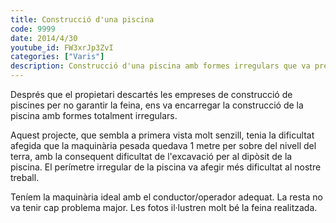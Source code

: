 ```yaml
---
title: Construcció d'una piscina
code: 9999
date: 2014/4/30
youtube_id: FW3xrJp3ZvI
categories: ["Varis"]
description: Construcció d'una piscina amb formes irregulars que va presentar desafiaments tècnics com l'excavació i la conformació del terreny, però que es va completar amb èxit amb l'ús de la maquinària i el personal adequats.
---
```


Després que el propietari descartés les empreses de construcció de piscines per no garantir la feina, ens va encarregar la construcció de la piscina amb formes totalment irregulars.

Aquest projecte, que sembla a primera vista molt senzill, tenia la dificultat afegida que la maquinària pesada quedava 1 metre per sobre del nivell del terra, amb la consequent dificultat de l'excavació per al dipòsit de la piscina. El perímetre irregular de la piscina va afegir més dificultat al nostre treball.

Teníem la maquinària ideal amb el conductor/operador adequat. La resta no va tenir cap problema major. Les fotos il·lustren molt bé la feina realitzada.

